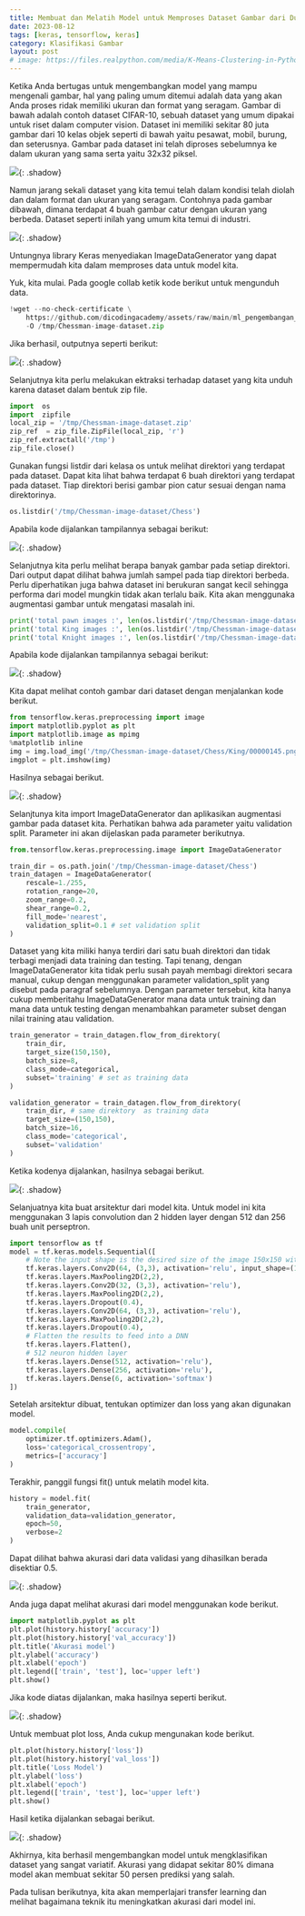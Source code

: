 ```yaml
---
title: Membuat dan Melatih Model untuk Memproses Dataset Gambar dari Dunia Nyata
date: 2023-08-12
tags: [keras, tensorflow, keras]
category: Klasifikasi Gambar
layout: post
# image: https://files.realpython.com/media/K-Means-Clustering-in-Python_Watermarked.70101a29a2a2.jpg
---
```


Ketika Anda bertugas untuk mengembangkan model yang mampu mengenali gambar, hal yang paling umum ditemui adalah data yang akan Anda proses ridak memiliki ukuran dan format yang seragam. Gambar di bawah adalah contoh dataset CIFAR-10, sebuah dataset yang umum dipakai untuk riset dalam computer vision. Dataset ini memiliki sekitar 80 juta gambar dari 10 kelas objek seperti di bawah yaitu pesawat, mobil, burung, dan seterusnya. Gambar pada dataset ini telah diproses sebelumnya ke dalam ukuran yang sama serta yaitu 32x32 piksel.

![](https://d17ivq9b7rppb3.cloudfront.net/original/academy/2020080314114424120f73dfe2cfe25873739ab0a60256.jpeg){: .shadow}

Namun jarang sekali dataset yang kita temui telah dalam kondisi telah diolah dan dalam format dan ukuran yang seragam. Contohnya pada gambar dibawah, dimana terdapat 4 buah  gambar catur  dengan ukuran yang berbeda. Dataset seperti inilah  yang umum kita temui di industri.

![](https://d17ivq9b7rppb3.cloudfront.net/original/academy/202008031412473618980d0af84c41070540b779b94a9e.jpeg){: .shadow}

Untungnya library Keras menyediakan ImageDataGenerator yang dapat mempermudah kita dalam  memproses data untuk model kita.

Yuk, kita mulai. Pada google collab  ketik kode berikut untuk mengunduh data.

```python
!wget --no-check-certificate \
    https://github.com/dicodingacademy/assets/raw/main/ml_pengembangan_academy/Chessman-image-dataset.zip \
    -O /tmp/Chessman-image-dataset.zip
```

Jika berhasil, outputnya seperti berikut:

![](https://dicoding-web-img.sgp1.cdn.digitaloceanspaces.com/original/academy/dos:a508eb3061afe87c5551679150cd8f5220211021113857.png){: .shadow}

Selanjutnya kita perlu melakukan ektraksi terhadap dataset yang kita unduh karena dataset  dalam bentuk zip file.

```python
import  os
import  zipfile
local_zip = '/tmp/Chessman-image-dataset.zip'
zip_ref  = zip_file.ZipFile(local_zip, 'r')
zip_ref.extractall('/tmp')
zip_file.close()
```

Gunakan fungsi listdir dari kelasa os untuk melihat direktori  yang terdapat pada dataset.  Dapat kita lihat bahwa terdapat 6 buah direktori yang terdapat pada dataset. Tiap direktori berisi gambar pion catur  sesuai dengan nama direktorinya.

```python
os.listdir('/tmp/Chessman-image-dataset/Chess')
```

Apabila kode dijalankan tampilannya  sebagai berikut:

![](https://d17ivq9b7rppb3.cloudfront.net/original/academy/20200803141406fa26337f234aa7acb195bcafebb7823f.jpeg){: .shadow}

Selanjutnya kita perlu melihat berapa banyak gambar pada setiap direktori. Dari output dapat dilihat bahwa jumlah sampel pada tiap direktori berbeda. Perlu diperhatikan juga bahwa dataset ini berukuran sangat kecil sehingga performa dari model mungkin tidak akan terlalu baik. Kita akan menggunaka augmentasi gambar untuk mengatasi masalah ini.

```python
print('total pawn images :', len(os.listdir('/tmp/Chessman-image-dataset/Chess/Pawn')))
print('total King images :', len(os.listdir('/tmp/Chessman-image-dataset/Chess/King')))
print('total Knight images :', len(os.listdir('/tmp/Chessman-image-dataset/Chess/Knight')))
```

Apabila kode dijalankan tampilannya sebagai berikut:

![](https://d17ivq9b7rppb3.cloudfront.net/original/academy/202008031414273c4a6cda276ae765cfbe745142adcc67.jpeg){: .shadow}

Kita dapat melihat contoh gambar dari dataset  dengan menjalankan kode berikut.

```python
from tensorflow.keras.preprocessing import image
import matplotlib.pyplot as plt
import matplotlib.image as mpimg
%matplotlib inline
img = img.load_img('/tmp/Chessman-image-dataset/Chess/King/00000145.png')
imgplot = plt.imshow(img)
```

Hasilnya sebagai berikut.

![](https://d17ivq9b7rppb3.cloudfront.net/original/academy/20200804111459ef1883759127c08396f2dfe0ce7ddbad.jpg){: .shadow}

Selanjtunya kita import ImageDataGenerator dan aplikasikan augmentasi gambar pada dataset kita. Perhatikan bahwa ada parameter yaitu validation split. Parameter ini akan dijelaskan pada parameter berikutnya.

```python
from.tensorflow.keras.preprocessing.image import ImageDataGenerator

train_dir = os.path.join('/tmp/Chessman-image-dataset/Chess')
train_datagen = ImageDataGenerator(
    rescale=1./255,
    rotation_range=20, 
    zoom_range=0.2,
    shear_range=0.2,
    fill_mode='nearest',
    validation_split=0.1 # set validation split
)
```

Dataset yang kita miliki hanya terdiri dari satu buah direktori dan tidak terbagi menjadi data training dan testing. Tapi tenang, dengan ImageDataGenerator kita tidak perlu susah payah membagi direktori secara manual, cukup dengan menggunakan parameter validation_split yang disebut pada paragraf sebelumnya. Dengan parameter tersebut, kita hanya cukup memberitahu ImageDataGenerator mana data untuk training dan mana data untuk testing  dengan menambahkan parameter subset dengan nilai training  atau validation.

```python
train_generator = train_datagen.flow_from_direktory(
    train_dir,
    target_size(150,150),
    batch_size=8,
    class_mode=categorical,
    subset='training' # set as training data
)

validation_generator = train_datagen.flow_from_direktory(
    train_dir, # same direktory  as training data 
    target_size=(150,150),
    batch_size=16,
    class_mode='categorical',
    subset='validation'
)
```
Ketika kodenya dijalankan, hasilnya sebagai berikut.

![](https://d17ivq9b7rppb3.cloudfront.net/original/academy/202008041120107de426e66b9e2d910bb57d97c4c444c5.jpg){: .shadow}

Selanjuatnya kita buat arsitektur dari model kita. Untuk model ini kita menggunakan 3 lapis convolution dan 2 hidden layer dengan 512 dan 256 buah unit perseptron.

```python
import tensorflow as tf
model = tf.keras.models.Sequential([
    # Note the input shape is the desired size of the image 150x150 with 3 bytes color
    tf.keras.layers.Conv2D(64, (3,3), activation='relu', input_shape=(150, 150, 3)),
    tf.keras.layers.MaxPooling2D(2,2),
    tf.keras.layers.Conv2D(32, (3,3), activation='relu'),
    tf.keras.layers.MaxPooling2D(2,2),
    tf.keras.layers.Dropout(0.4),  
    tf.keras.layers.Conv2D(64, (3,3), activation='relu'), 
    tf.keras.layers.MaxPooling2D(2,2),
    tf.keras.layers.Dropout(0.4),  
    # Flatten the results to feed into a DNN
    tf.keras.layers.Flatten(), 
    # 512 neuron hidden layer
    tf.keras.layers.Dense(512, activation='relu'),
    tf.keras.layers.Dense(256, activation='relu'),
    tf.keras.layers.Dense(6, activation='softmax')  
])
```


Setelah arsitektur dibuat, tentukan optimizer dan loss yang akan digunakan model.

```python
model.compile(
    optimizer.tf.optimizers.Adam(),
    loss='categorical_crossentropy',
    metrics=['accuracy']
)
```

Terakhir, panggil fungsi fit() untuk melatih model kita.

```python
history = model.fit(
    train_generator,
    validation_data=validation_generator,
    epoch=50,
    verbose=2
)
```

Dapat dilihat bahwa  akurasi dari data validasi yang dihasilkan berada disektiar 0.5.

![](https://d17ivq9b7rppb3.cloudfront.net/original/academy/20200803141735eee2a1e566a52d805dab1127be660a02.jpeg){: .shadow}

Anda juga dapat melihat akurasi dari model menggunakan kode berikut.

```python
import matplotlib.pyplot as plt
plt.plot(history.history['accuracy'])
plt.plot(history.history['val_accuracy'])
plt.title('Akurasi model')
plt.ylabel('accuracy')
plt.xlabel('epoch')
plt.legend(['train', 'test'], loc='upper left')
plt.show()
```

Jika kode diatas dijalankan, maka hasilnya seperti berikut.

![](https://d17ivq9b7rppb3.cloudfront.net/original/academy/2020080314204459651e284df7146d79b1f0045a317efa.jpeg){: .shadow}

Untuk membuat plot loss, Anda cukup mengunakan kode berikut.

```python
plt.plot(history.history['loss'])
plt.plot(history.history['val_loss'])
plt.title('Loss Model')
plt.ylabel('loss')
plt.xlabel('epoch')
plt.legend(['train', 'test'], loc='upper left')
plt.show()
```

Hasil ketika dijalankan sebagai berikut.

![](https://d17ivq9b7rppb3.cloudfront.net/original/academy/20200803142044d66915cfbcd090d61aa6a12db0e6b3a1.jpeg){: .shadow}


Akhirnya, kita berhasil mengembangkan model untuk mengklasifikan dataset yang sangat variatif. Akurasi yang didapat sekitar 80% dimana model akan membuat sekitar 50 persen  prediksi yang salah.

Pada tulisan berikutnya, kita akan memperlajari transfer learning dan melihat bagaimana teknik itu meningkatkan akurasi dari model ini.
